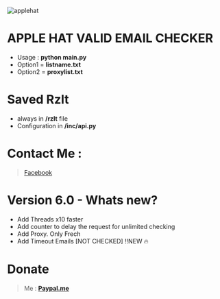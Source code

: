 ![applehat](https://i.imgur.com/n88eogy.png)

# APPLE HAT VALID EMAIL CHECKER
- Usage : **python main.py**
- Option1 = **listname.txt**
- Option2 = **proxylist.txt**
# Saved Rzlt
- always in **/rzlt** file 
- Configuration in **/inc/api.py**
# Contact Me :
> [Facebook](https://facebook.com/name.path)
# Version 6.0 - Whats new?
- Add Threads x10 faster
- Add counter to delay the request for unlimited checking
- Add Proxy. Only Frech 
- Add Timeout Emails [NOT CHECKED] !!NEW :fire:	 
# Donate
> Me : **[Paypal.me](https://paypal.me/wecandoittogheter)**

